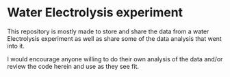 # Water Electrolysis experiment

This repository is mostly made to store and share the data from a water Electrolysis experiment 
as well as share some of the data analysis that went into it.

I would encourage anyone willing to do their own analysis of the data and/or review the code 
herein and use as they see fit.
